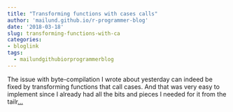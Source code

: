 ```yaml
---
title: "Transforming functions with cases calls"
author: 'mailund.github.io/r-programmer-blog'
date: '2018-03-18'
slug: transforming-functions-with-ca
categories:
- bloglink
tags:
  - mailundgithubiorprogrammerblog
---
```


The issue with byte-compilation I wrote about yesterday can indeed be fixed by transforming functions that call cases. And that was very easy to implement since I already had all the bits and pieces I needed for it from the tailr[... <i class="fas fa-external-link-alt"></i>](https://mailund.github.io/r-programmer-blog/2018/03/18/transforming-functions-with-cases-calls/)

